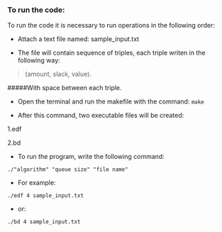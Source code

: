 ### To run the code:
To run the code it is necessary to run operations in the following order:

- Attach a text file named: sample_input.txt 

- The file will contain sequence of triples, each triple writen in the following way:

> (amount, slack, value).

#####With space between each triple.

- Open the terminal and run the makefile with the command: `make`

 - After this command, two executable files will be created:
 
 1.edf
 
 2.bd

- To run the program, write the following command:

 `./"algorithm" "queue size" "file name"`


- For example:

 `./edf 4 sample_input.txt `

- or:

 `./bd 4 sample_input.txt `

